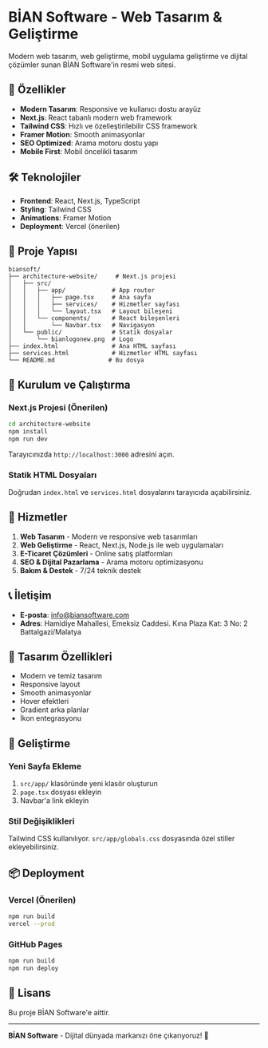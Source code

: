 # BİAN Software - Web Tasarım & Geliştirme

Modern web tasarım, web geliştirme, mobil uygulama geliştirme ve dijital çözümler sunan BİAN Software'in resmi web sitesi.

## 🚀 Özellikler

- **Modern Tasarım**: Responsive ve kullanıcı dostu arayüz
- **Next.js**: React tabanlı modern web framework
- **Tailwind CSS**: Hızlı ve özelleştirilebilir CSS framework
- **Framer Motion**: Smooth animasyonlar
- **SEO Optimized**: Arama motoru dostu yapı
- **Mobile First**: Mobil öncelikli tasarım

## 🛠️ Teknolojiler

- **Frontend**: React, Next.js, TypeScript
- **Styling**: Tailwind CSS
- **Animations**: Framer Motion
- **Deployment**: Vercel (önerilen)

## 📁 Proje Yapısı

```
biansoft/
├── architecture-website/     # Next.js projesi
│   ├── src/
│   │   ├── app/             # App router
│   │   │   ├── page.tsx     # Ana sayfa
│   │   │   ├── services/    # Hizmetler sayfası
│   │   │   └── layout.tsx   # Layout bileşeni
│   │   └── components/      # React bileşenleri
│   │       └── Navbar.tsx   # Navigasyon
│   └── public/              # Statik dosyalar
│       └── bianlogonew.png  # Logo
├── index.html               # Ana HTML sayfası
├── services.html            # Hizmetler HTML sayfası
└── README.md               # Bu dosya
```

## 🚀 Kurulum ve Çalıştırma

### Next.js Projesi (Önerilen)

```bash
cd architecture-website
npm install
npm run dev
```

Tarayıcınızda `http://localhost:3000` adresini açın.

### Statik HTML Dosyaları

Doğrudan `index.html` ve `services.html` dosyalarını tarayıcıda açabilirsiniz.

## 📱 Hizmetler

1. **Web Tasarım** - Modern ve responsive web tasarımları
2. **Web Geliştirme** - React, Next.js, Node.js ile web uygulamaları
3. **E-Ticaret Çözümleri** - Online satış platformları
4. **SEO & Dijital Pazarlama** - Arama motoru optimizasyonu
5. **Bakım & Destek** - 7/24 teknik destek

## 📞 İletişim

- **E-posta**: info@biansoftware.com
- **Adres**: Hamidiye Mahallesi, Emeksiz Caddesi. Kına Plaza Kat: 3 No: 2 Battalgazi/Malatya

## 🎨 Tasarım Özellikleri

- Modern ve temiz tasarım
- Responsive layout
- Smooth animasyonlar
- Hover efektleri
- Gradient arka planlar
- İkon entegrasyonu

## 🔧 Geliştirme

### Yeni Sayfa Ekleme

1. `src/app/` klasöründe yeni klasör oluşturun
2. `page.tsx` dosyası ekleyin
3. Navbar'a link ekleyin

### Stil Değişiklikleri

Tailwind CSS kullanılıyor. `src/app/globals.css` dosyasında özel stiller ekleyebilirsiniz.

## 📦 Deployment

### Vercel (Önerilen)

```bash
npm run build
vercel --prod
```

### GitHub Pages

```bash
npm run build
npm run deploy
```

## 📄 Lisans

Bu proje BİAN Software'e aittir.

---

**BİAN Software** - Dijital dünyada markanızı öne çıkarıyoruz! 🚀 